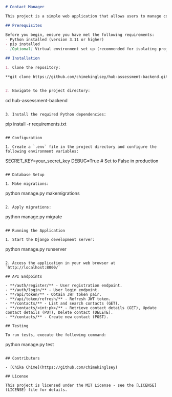 ```markdown
# Contact Manager

This project is a simple web application that allows users to manage contacts.

## Prerequisites

Before you begin, ensure you have met the following requirements:
- Python installed (version 3.11 or higher)
- pip installed
- [Optional] Virtual environment set up (recommended for isolating project dependencies)

## Installation

1. Clone the repository:

**git clone https://github.com/chimekinglsey/hub-assessment-backend.git**


2. Navigate to the project directory:

```
cd hub-assessment-backend
```

3. Install the required Python dependencies:

```
pip install -r requirements.txt
```

## Configuration

1. Create a `.env` file in the project directory and configure the following environment variables:

```
SECRET_KEY=your_secret_key
DEBUG=True  # Set to False in production
```

## Database Setup

1. Make migrations:

```
python manage.py makemigrations
```

2. Apply migrations:

```
python manage.py migrate
```

## Running the Application

1. Start the Django development server:

```
python manage.py runserver
```

2. Access the application in your web browser at `http://localhost:8000/`

## API Endpoints

- **/auth/register/** - User registration endpoint.
- **/auth/login/** - User login endpoint.
- **/api/token/** - Obtain JWT token pair.
- **/api/token/refresh/** - Refresh JWT token.
- **/contacts/** - List and search contacts (GET).
- **/contacts/<int:pk>/** - Retrieve contact details (GET), Update contact details (PUT), Delete contact (DELETE).
- **/contacts/** - Create new contact (POST).

## Testing

To run tests, execute the following command:

```
python manage.py test
```

## Contributors

- [Chika Chime](https://github.com/chimekinglsey)

## License

This project is licensed under the MIT License - see the [LICENSE](LICENSE) file for details.
```
